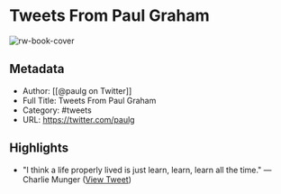 # Tweets From Paul Graham

![rw-book-cover](https://pbs.twimg.com/profile_images/1824002576/pg-railsconf.jpg)

## Metadata
- Author: [[@paulg on Twitter]]
- Full Title: Tweets From Paul Graham
- Category: #tweets
- URL: https://twitter.com/paulg

## Highlights
- "I think a life properly lived is just learn, learn, learn all the time."
  — Charlie Munger ([View Tweet](https://twitter.com/paulg/status/1729612987118256412))
